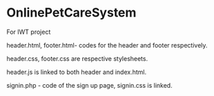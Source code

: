# OnlinePetCareSystem
For IWT project

header.html, footer.html- codes for the header and footer respectively.

header.css, footer.css are respective stylesheets. 

header.js is linked to both header and index.html.

signin.php - code of the sign up page, signin.css is linked.



